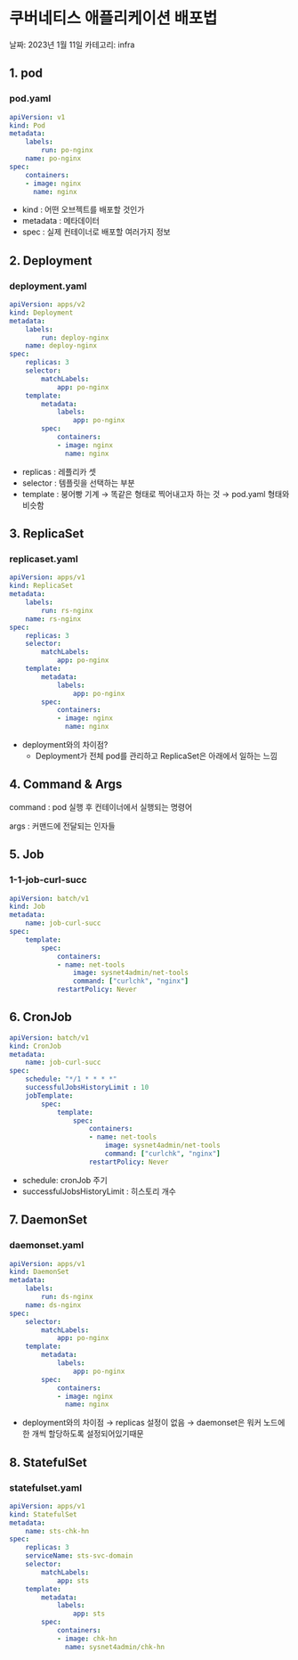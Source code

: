 # 쿠버네티스 애플리케이션 배포법

날짜: 2023년 1월 11일
카테고리: infra

## 1. pod

### pod.yaml

```yaml
apiVersion: v1
kind: Pod
metadata:
	labels:
		run: po-nginx
	name: po-nginx
spec:
	containers:
	- image: nginx
	  name: nginx
```

- kind : 어떤 오브젝트를 배포할 것인가
- metadata : 메타데이터
- spec : 실제 컨테이너로 배포할 여러가지 정보

## 2. Deployment

### deployment.yaml

```yaml
apiVersion: apps/v2
kind: Deployment
metadata:
	labels:
		run: deploy-nginx
	name: deploy-nginx
spec:
	replicas: 3
	selector:
		matchLabels:
			app: po-nginx
	template:
		metadata:
			labels:
				app: po-nginx
		spec:
			containers:
			- image: nginx
			  name: nginx
```

- replicas : 레플리카 셋
- selector : 템플릿을 선택하는 부분
- template : 붕어빵 기계 → 똑같은 형태로 찍어내고자 하는 것 → pod.yaml 형태와 비슷함

## 3. ReplicaSet

### replicaset.yaml

```yaml
apiVersion: apps/v1
kind: ReplicaSet
metadata:
	labels:
		run: rs-nginx
	name: rs-nginx
spec:
	replicas: 3
	selector:
		matchLabels:
			app: po-nginx
	template:
		metadata:
			labels:
				app: po-nginx
		spec:
			containers:
			- image: nginx
			  name: nginx
```

- deployment와의 차이점?
    - Deployment가 전체 pod를 관리하고 ReplicaSet은 아래에서 일하는 느낌
    

## 4. Command & Args

command : pod 실행 후 컨테이너에서 실행되는 명령어

args : 커맨드에 전달되는 인자들

## 5. Job

### 1-1-job-curl-succ

```yaml
apiVersion: batch/v1
kind: Job
metadata:
	name: job-curl-succ
spec:
	template:
		spec:
			containers:
			- name: net-tools
				image: sysnet4admin/net-tools
				command: ["curlchk", "nginx"]
			restartPolicy: Never
```

## 6. CronJob

```yaml
apiVersion: batch/v1
kind: CronJob
metadata:
	name: job-curl-succ
spec:
	schedule: "*/1 * * * *"
	successfulJobsHistoryLimit : 10
	jobTemplate:
		spec:
			template:
				spec:
					containers:
					- name: net-tools
						image: sysnet4admin/net-tools
						command: ["curlchk", "nginx"]
					restartPolicy: Never
```

- schedule: cronJob 주기
- successfulJobsHistoryLimit : 히스토리 개수

## 7. DaemonSet

### daemonset.yaml

```yaml
apiVersion: apps/v1
kind: DaemonSet
metadata:
	labels:
		run: ds-nginx
	name: ds-nginx
spec:
	selector:
		matchLabels:
			app: po-nginx
	template:
		metadata:
			labels:
				app: po-nginx
		spec:
			containers:
			- image: nginx
			  name: nginx
```

- deployment와의 차이점 → replicas 설정이 없음 → daemonset은 워커 노드에 한 개씩 할당하도록 설정되어있기때문

## 8. StatefulSet

### statefulset.yaml

```yaml
apiVersion: apps/v1
kind: StatefulSet
metadata:
	name: sts-chk-hn
spec:
	replicas: 3
	serviceName: sts-svc-domain
	selector:
		matchLabels:
			app: sts
	template:
		metadata:
			labels:
				app: sts
		spec:
			containers:
			- image: chk-hn
			  name: sysnet4admin/chk-hn
```